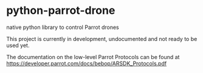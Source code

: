 # python-parrot-drone
native python library to control Parrot drones

This project is currently in development, undocumented and not ready to be used yet.

The documentation on the low-level Parrot Protocols can be found at https://developer.parrot.com/docs/bebop/ARSDK_Protocols.pdf
